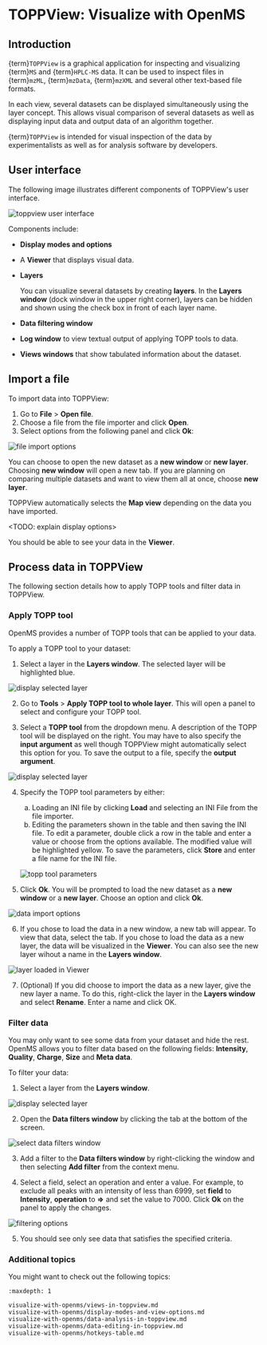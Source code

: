 TOPPView: Visualize with OpenMS
===============================

## Introduction

{term}`TOPPView` is a graphical application for inspecting and visualizing {term}`MS` and {term}`HPLC-MS` data. It can be used to inspect files in {term}`mzML`, {term}`mzData`, {term}`mzXML` and several other text-based file formats.

In each view, several datasets can be displayed simultaneously using the layer concept. This allows visual comparison of several
datasets as well as displaying input data and output data of an algorithm together.

{term}`TOPPView` is intended for visual inspection of the data by experimentalists as well as for analysis software by
developers.

## User interface

The following image illustrates different components of TOPPView's user interface.

![toppview user interface](../images/tutorials/toppview/user-interface.png)

Components include:

- **Display modes and options**
- A **Viewer** that displays visual data.
- **Layers**

  You can visualize several datasets by creating **layers**. In the **Layers window** (dock window in the upper right
  corner), layers can be hidden and shown using the check box in front of each layer name.
- **Data filtering window**
- **Log window** to view textual output of applying TOPP tools to data.
- **Views windows** that show tabulated information about the dataset.

## Import a file

To import data into TOPPView:

1. Go to **File** > **Open file**.
2. Choose a file from the file importer and click **Open**.
3. Select options from the following panel and click **Ok**:

  ![file import options](../images/tutorials/toppview/file-import-options.png)

  You can choose to open the new dataset as a **new window** or **new layer**. Choosing **new window** will open a new tab. If you are planning on comparing multiple datasets and want to view them all at once, choose **new layer**.

  TOPPView automatically selects the **Map view** depending on the data you have imported.

  <TODO: explain display options>

You should be able to see your data in the **Viewer**.

## Process data in TOPPView

The following section details how to apply TOPP tools and filter data in TOPPView.

### Apply TOPP tool

OpenMS provides a number of TOPP tools that can be applied to your data.

To apply a TOPP tool to your dataset:

1. Select a layer in the **Layers window**. The selected layer will be highlighted blue.

  ![display selected layer](../images/tutorials/toppview/layers-window.png)

2. Go to **Tools** > **Apply TOPP tool to whole layer**. This will open a panel to select and configure your TOPP tool.

3. Select a **TOPP tool** from the dropdown menu. A description of the TOPP tool will be displayed on the right. You may have to also specify the **input argument** as well though TOPPView might automatically select this option for you. To save the output to a file, specify the **output argument**.

  ![display selected layer](../images/tutorials/toppview/topp-tool-arguments-and-description.png)

4. Specify the TOPP tool parameters by either:
   <ol type="a">
    <li>Loading an INI file by clicking <b>Load</b> and selecting an INI File from the file importer.</li>

    <li>Editing the parameters shown in the table and then saving the INI file. To edit a parameter, double click a row in the table and enter a value or choose from the options available. The modified value will be highlighted yellow. To save the parameters, click <b>Store</b> and enter a file name for the INI file.</li>
   </ol>

   ![topp tool parameters](../images/tutorials/toppview/topp-tool-parameters.png)
5. Click **Ok**. You will be prompted to load the new     dataset as a **new window** or a **new layer**. Choose an option and click **Ok**.

  ![data import options](../images/tutorials/toppview/data-import-options.png)

6. If you chose to load the data in a new window, a new tab will appear. To view that data, select the tab. If you chose to load the data as a new layer, the data will be visualized in the **Viewer**. You can also see the new layer wihout a name in the **Layers window**.

  ![layer loaded in Viewer](../images/tutorials/toppview/layer-loaded-in-viewer.png)

7. (Optional) If you did choose to import the data as a new layer, give the new layer a name. To do this, right-click the layer in the **Layers window** and select **Rename**. Enter a name and click OK.

### Filter data

You may only want to see some data from your dataset and hide the rest. OpenMS allows you to filter data based on the following fields: **Intensity**, **Quality**, **Charge**, **Size** and **Meta data**.

To filter your data:

1. Select a layer from the **Layers window**.

  ![display selected layer](../images/tutorials/toppview/layers-window.png)  

2. Open the **Data filters window** by clicking the tab at the bottom of the screen.

  ![select data filters window](../images/tutorials/toppview/select-data-filters-window.png)

3. Add a filter to the **Data filters window** by right-clicking the window and then selecting **Add filter** from the context menu.

4. Select a field, select an operation and enter a value. For example, to exclude all peaks with an intensity of less than 6999, set **field** to **Intensity**, **operation** to **=>** and set the value to 7000. Click **Ok** on the panel to apply the changes.

  ![filtering options](../images/tutorials/toppview/filtering-options.png)

5. You should see only see data that satisfies the specified criteria.

### Additional topics

You might want to check out the following topics:

```{toctree}
:maxdepth: 1

visualize-with-openms/views-in-toppview.md
visualize-with-openms/display-modes-and-view-options.md
visualize-with-openms/data-analysis-in-toppview.md
visualize-with-openms/data-editing-in-toppview.md
visualize-with-openms/hotkeys-table.md
```
